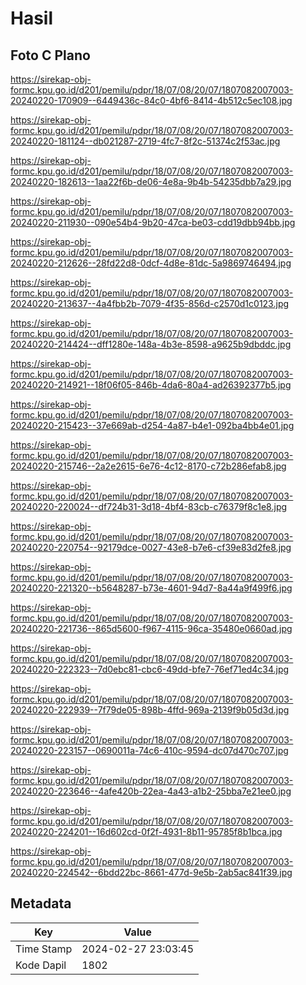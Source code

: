# Hasil

## Foto C Plano

https://sirekap-obj-formc.kpu.go.id/d201/pemilu/pdpr/18/07/08/20/07/1807082007003-20240220-170909--6449436c-84c0-4bf6-8414-4b512c5ec108.jpg

https://sirekap-obj-formc.kpu.go.id/d201/pemilu/pdpr/18/07/08/20/07/1807082007003-20240220-181124--db021287-2719-4fc7-8f2c-51374c2f53ac.jpg

https://sirekap-obj-formc.kpu.go.id/d201/pemilu/pdpr/18/07/08/20/07/1807082007003-20240220-182613--1aa22f6b-de06-4e8a-9b4b-54235dbb7a29.jpg

https://sirekap-obj-formc.kpu.go.id/d201/pemilu/pdpr/18/07/08/20/07/1807082007003-20240220-211930--090e54b4-9b20-47ca-be03-cdd19dbb94bb.jpg

https://sirekap-obj-formc.kpu.go.id/d201/pemilu/pdpr/18/07/08/20/07/1807082007003-20240220-212626--28fd22d8-0dcf-4d8e-81dc-5a9869746494.jpg

https://sirekap-obj-formc.kpu.go.id/d201/pemilu/pdpr/18/07/08/20/07/1807082007003-20240220-213637--4a4fbb2b-7079-4f35-856d-c2570d1c0123.jpg

https://sirekap-obj-formc.kpu.go.id/d201/pemilu/pdpr/18/07/08/20/07/1807082007003-20240220-214424--dff1280e-148a-4b3e-8598-a9625b9dbddc.jpg

https://sirekap-obj-formc.kpu.go.id/d201/pemilu/pdpr/18/07/08/20/07/1807082007003-20240220-214921--18f06f05-846b-4da6-80a4-ad26392377b5.jpg

https://sirekap-obj-formc.kpu.go.id/d201/pemilu/pdpr/18/07/08/20/07/1807082007003-20240220-215423--37e669ab-d254-4a87-b4e1-092ba4bb4e01.jpg

https://sirekap-obj-formc.kpu.go.id/d201/pemilu/pdpr/18/07/08/20/07/1807082007003-20240220-215746--2a2e2615-6e76-4c12-8170-c72b286efab8.jpg

https://sirekap-obj-formc.kpu.go.id/d201/pemilu/pdpr/18/07/08/20/07/1807082007003-20240220-220024--df724b31-3d18-4bf4-83cb-c76379f8c1e8.jpg

https://sirekap-obj-formc.kpu.go.id/d201/pemilu/pdpr/18/07/08/20/07/1807082007003-20240220-220754--92179dce-0027-43e8-b7e6-cf39e83d2fe8.jpg

https://sirekap-obj-formc.kpu.go.id/d201/pemilu/pdpr/18/07/08/20/07/1807082007003-20240220-221320--b5648287-b73e-4601-94d7-8a44a9f499f6.jpg

https://sirekap-obj-formc.kpu.go.id/d201/pemilu/pdpr/18/07/08/20/07/1807082007003-20240220-221736--865d5600-f967-4115-96ca-35480e0660ad.jpg

https://sirekap-obj-formc.kpu.go.id/d201/pemilu/pdpr/18/07/08/20/07/1807082007003-20240220-222323--7d0ebc81-cbc6-49dd-bfe7-76ef71ed4c34.jpg

https://sirekap-obj-formc.kpu.go.id/d201/pemilu/pdpr/18/07/08/20/07/1807082007003-20240220-222939--7f79de05-898b-4ffd-969a-2139f9b05d3d.jpg

https://sirekap-obj-formc.kpu.go.id/d201/pemilu/pdpr/18/07/08/20/07/1807082007003-20240220-223157--0690011a-74c6-410c-9594-dc07d470c707.jpg

https://sirekap-obj-formc.kpu.go.id/d201/pemilu/pdpr/18/07/08/20/07/1807082007003-20240220-223646--4afe420b-22ea-4a43-a1b2-25bba7e21ee0.jpg

https://sirekap-obj-formc.kpu.go.id/d201/pemilu/pdpr/18/07/08/20/07/1807082007003-20240220-224201--16d602cd-0f2f-4931-8b11-95785f8b1bca.jpg

https://sirekap-obj-formc.kpu.go.id/d201/pemilu/pdpr/18/07/08/20/07/1807082007003-20240220-224542--6bdd22bc-8661-477d-9e5b-2ab5ac841f39.jpg


## Metadata

| Key        | Value               |
| ---------- | ------------------- |
| Time Stamp | 2024-02-27 23:03:45 |
| Kode Dapil | 1802                |



